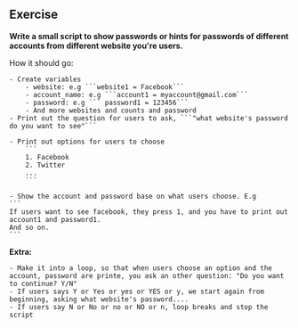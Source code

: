 ## Exercise


**Write a small script to show passwords or hints for passwords of different accounts from different website you're users.**  

How it should go:

    - Create variables  
        - website: e.g ```website1 = Facebook```  
        - account_name: e.g ```account1 = myaccount@gmail.com```  
        - password: e.g ``` password1 = 123456```  
        - And more websites and counts and password  
    - Print out the question for users to ask, ```"what website's password do you want to see"```

    - Print out options for users to choose  
        ```
        1. Facebook
        2. Twitter
        ...
        ```

    - Show the account and password base on what users choose. E.g  
    ```
    If users want to see facebook, they press 1, and you have to print out account1 and password1.  
    And so on.
    ```
**Extra:**  

    - Make it into a loop, so that when users choose an option and the account, password are printe, you ask an other question: "Do you want to continue? Y/N"
    - If users says Y or Yes or yes or YES or y, we start again from beginning, asking what website's password....
    - If users say N or No or no or NO or n, loop breaks and stop the script


